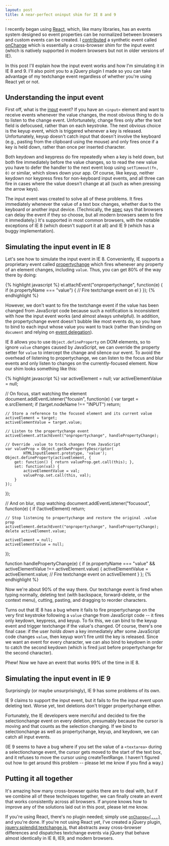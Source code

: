 ```yaml
---
layout: post
title: A near-perfect oninput shim for IE 8 and 9
---
```


I recently began using [React](http://facebook.github.io/react/), which, like many libraries, has an events system designed so event properties can be normalized between browsers and custom events can be created. I [contributed](https://github.com/facebook/react/pull/75) a synthetic event called [onChange](http://facebook.github.io/react/docs/forms.html) which is essentially a cross-browser shim for the input event (which is natively supported in modern browsers but not in older versions of IE).

In this post I'll explain how the input event works and how I'm simulating it in IE 8 and 9. I'll also point you to a jQuery plugin I made so you can take advantage of my textchange event regardless of whether you're using React yet or not.

## Understanding the input event

First off, what is the [input](https://developer.mozilla.org/en-US/docs/Web/Reference/Events/input) event? If you have an `<input>` element and want to receive events whenever the value changes, the most obvious thing to do is to listen to the change event. Unfortunately, change fires only after the text field is defocused, rather than on each keystroke. The next obvious choice is the keyup event, which is triggered whenever a key is released. Unfortunately, keyup doesn't catch input that doesn't involve the keyboard (e.g., pasting from the clipboard using the mouse) and only fires once if a key is held down, rather than once per inserted character.

Both keydown and keypress do fire repeatedly when a key is held down, but both fire immediately before the value changes, so to read the new value you have to defer the handler to the next event loop using `setTimeout(fn, 0)` or similar, which slows down your app. Of course, like keyup, neither keydown nor keypress fires for non-keyboard input events, and all three can fire in cases where the value doesn't change at all (such as when pressing the arrow keys).

The input event was created to solve all of these problems. It fires immediately whenever the value of a text box changes, whether due to the keyboard or another input device. (Technically, the [spec](http://www.whatwg.org/specs/web-apps/current-work/multipage/common-input-element-attributes.html#event-input-input) says that browsers can delay the event if they so choose, but all modern browsers seem to fire it immediately.) It's supported in most common browsers, with the notable exceptions of IE 8 (which doesn't support it at all) and IE 9 (which has a buggy implementation).

## Simulating the input event in IE 8

Let's see how to simulate the input event in IE 8. Conveniently, IE supports a proprietary event called [propertychange](http://msdn.microsoft.com/en-us/library/ie/ms536956%28v=vs.85%29.aspx) which fires whenever any property of an element changes, including `value`. Thus, you can get 80% of the way there by doing:

{% highlight javascript %}
el.attachEvent("onpropertychange", function(e) {
    if (e.propertyName === "value") {
        // Fire textchange event on el
    }
});
{% endhighlight %}

However, we don't want to fire the textchange event if the value has been changed from JavaScript code because such a notification is inconsistent with how the input event works (and almost always unhelpful). In addition, the propertychange event doesn't bubble like most events do, so you have to bind to each input whose value you want to track (rather than binding on `document` and relying on [event delegation](http://davidwalsh.name/event-delegate)).

IE 8 allows you to use `Object.defineProperty` on DOM elements, so to ignore `value` changes caused by JavaScript, we can override the property setter for `value` to intercept the change and silence our event. To avoid the overhead of listening to propertychange, we can listen to the focus and blur events and only listen to changes on the currently-focused element. Now our shim looks something like this:

{% highlight javascript %}
var activeElement = null;
var activeElementValue = null;

// On focus, start watching the element
document.addEventListener("focusin", function(e) {
    var target = e.srcElement;
    if (target.nodeName !== "INPUT") return;

    // Store a reference to the focused element and its current value
    activeElement = target;
    activeElementValue = target.value;

    // Listen to the propertychange event
    activeElement.attachEvent("onpropertychange", handlePropertyChange);

    // Override .value to track changes from JavaScript
    var valueProp = Object.getOwnPropertyDescriptor(
            HTMLInputElement.prototype, 'value');
    Object.defineProperty(activeElement, {
        get: function() { return valueProp.get.call(this); },
        set: function(val) {
            activeElementValue = val;
            valueProp.set.call(this, val);
        }
    });
});

// And on blur, stop watching
document.addEventListener("focusout", function(e) {
    if (!activeElement) return;

    // Stop listening to propertychange and restore the original .value prop
    activeElement.detachEvent("onpropertychange", handlePropertyChange);
    delete activeElement.value;

    activeElement = null;
    activeElementValue = null;
});

function handlePropertyChange(e) {
    if (e.propertyName === "value" &&
            activeElementValue !== activeElement.value) {
        activeElementValue = activeElement.value;
        // Fire textchange event on activeElement
    }
};
{% endhighlight %}

Now we're about 90% of the way there. Our textchange event is fired when typing normally, deleting text (with backspace, forward-delete, or the context menu), cutting, pasting, and dragging to reorder characters.

Turns out that IE 8 has a bug where it fails to fire propertychange on the very first keystroke following a `value` change from JavaScript code -- it fires only keydown, keypress, and keyup. To fix this, we can bind to the keyup event and trigger textchange if the value's changed. Of course, there's one final case: if the user _holds down_ a key immediately after some JavaScript code changes `value`, then keyup won't fire until the key is released. Since we want an event for every character, we can also bind to keydown in order to catch the second keydown (which is fired just before propertychange for the second character).

Phew! Now we have an event that works 99% of the time in IE 8.

## Simulating the input event in IE 9

Surprisingly (or maybe unsurprisingly), IE 9 has some problems of its own.

IE 9 claims to support the input event, but it fails to fire the input event upon deleting text. Worse yet, text deletions don't trigger propertychange either.

Fortunately, the IE developers were merciful and decided to fire the selectionchange event on every deletion, presumably because the cursor is moving and that counts as the selection changing. If we bind to selectionchange as well as propertychange, keyup, and keydown, we can catch all input events.

(IE 9 seems to have a bug where if you set the value of a `<textarea>` during a selectionchange event, the cursor gets moved to the start of the text box, and it refuses to move the cursor using createTextRange. I haven't figured out how to get around this problem -- please let me know if you find a way.)

## Putting it all together

It's amazing how many cross-browser quirks there are to deal with, but if we combine all of these techniques together, we can finally create an event that works consistently across all browsers. If anyone knows how to improve any of the solutions laid out in this post, please let me know.

If you're using React, there's no plugin needed; simply use [`onChange={...}`](http://facebook.github.io/react/docs/forms.html) and you're done. If you're not using React yet, I've created a jQuery plugin, [jquery.splendid.textchange.js](https://github.com/spicyj/jquery-splendid-textchange), that abstracts away cross-browser differences and dispatches textchange events via jQuery that behave almost identically in IE 8, IE9, and modern browsers.
